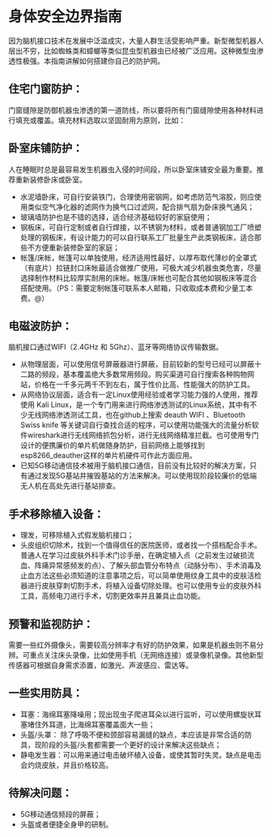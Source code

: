 # 身体安全边界指南

因为脑机接口技术在发展中泛滥成灾，大量人群生活受影响严重。新型微型机器人层出不穷，比如蜘蛛类和蟑螂等类似昆虫型机器虫已经被广泛应用。这种微型虫渗透性极强。本指南讲解如何搭建你自己的防护网。

## 住宅门窗防护：

门窗缝隙是防御机器虫渗透的第一道防线，所以要将所有门窗缝隙使用各种材料进行填充或覆盖。填充材料选取以坚固耐用为原则，比如：

## 卧室床铺防护：

人在睡眠时总是最容易发生机器虫入侵的时间段，所以卧室床铺安全最为重要。推荐重新装修卧床或卧室。  
 * 水泥墙卧床，可自行安装铁门，合理使用密钢网，如考虑防范气溶胶，则应使用类似空气净化器的滤网作为换气口过滤网，配合排气扇为卧床换气通风；
 * 玻璃墙防护也是不错的选择，适合经济基础较好的家庭使用；
 * 钢板床，可自行定制或者自行焊接，以不锈钢为材料，或者普通钢加工厂喷塑处理的钢板床，有设计能力的可以自行联系工厂批量生产此类钢板床，适合那些不方便重新装修卧室的家庭；
 * 帐篷/床帐，帐篷可以单独使用，经济适用性最好，以厚布取代薄纱的全罩式（有底片）拉链封口床帐最适合做推广使用，可极大减少机器虫类危害，尽量选择制作材料比较厚实耐用的床帐。帐篷/床帐也可配合其他如钢板床等混合搭配使用。（PS：需要定制帐篷可联系本人邮箱，只收取成本费和少量工本费。@）

## 电磁波防护：

脑机接口通过WIFI（2.4GHz 和 5Ghz）、蓝牙等网络协议传输数据。
 * 从物理层面，可以使用信号屏蔽器进行屏蔽，目前较新的型号已经可以屏蔽十二路的频段，基本覆盖绝大多数常用频段。购买渠道可自行搜索各种购物网站，价格在一千多元两千不到左右，属于性价比高、性能强大的防护工具。
 * 从网络协议层面，适合有一定Linux使用经验或者学习能力强的人使用，推荐使用 Kali Linux，是一个专门用来进行网络渗透测试的Linux系统，其中有不少无线网络渗透测试工具，也在github上搜索 deauth WIFI 、Bluetooth Swiss knife 等关键词自行查找合适的程序，可以使用功能强大的流量分析软件wireshark进行无线网络抓包分析，进行无线网络精准拦截。也可使用专门设计的便携廉价的单片机做随身防护，目前网络上能够找到 esp8266_deauther这样的单片机硬件可作此方面应用。
 * 已知5G移动通信技术被用于脑机接口通信，目前没有比较好的解决方案，只有通过发现5G基站并摧毁基站的方法来解决。可以使用现阶段较廉价的低端无人机在高处先进行基站排查。

## 手术移除植入设备：
 * 理发，可移除植入式假发脑机接口；
 * 头皮组织切除术，找到一个值得信任的医院医师，或者找一个搭档配合手术。普通人在学习过皮肤外科手术门诊手册，在确定植入点（之前发生过破损流血、阵痛异常感频发的点）、了解头部血管分布特点（动脉分布）、手术消毒及止血方法这些必须知道的注意事项之后，可以简单使用纹身工具中的皮肤活检器进行皮肤穿刺切割手术，将植入设备切除处理。也可以使用专业的皮肤外科工具，高频电刀进行手术，切割更效率并且兼具止血功能。

## 预警和监视防护：

需要一些红外摄像头，需要较高分辨率才有好的防护效果，如果是机器虫则不易分辨。可重点关注床头录像，比如使用手机（无网络连接）或录像机录像。其他新型传感器可根据自身需求添置，如激光、声波感应、雷达等。

## 一些实用防具：
 * 耳塞：海绵耳塞降噪用；现出现虫子爬进耳朵以进行监听，可以使用螺旋状耳塞堵住外耳道，比海绵耳塞覆盖面大一些；
 * 头盔/头罩： 除了呼吸不便和颈部容易漏缝的缺点，本应该是非常合适的防具，现阶段的头盔/头套都需要一个更好的设计来解决这些缺点；
 * 静电发生器：可以用来通过电击破坏植入设备，或使其暂时失灵。缺点是电击会灼烧皮肤，并且价格较高。

## 待解决问题：
 * 5G移动通信频段的屏蔽；
 * 头盔或者便捷全身甲的研制。


